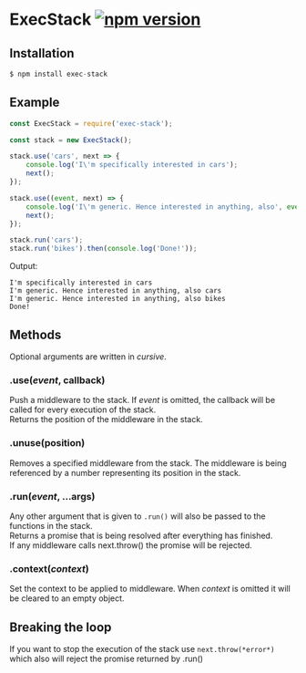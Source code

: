 # ExecStack [![npm version](https://badge.fury.io/js/exec-stack.svg)](https://badge.fury.io/js/exec-stack)


## <a name="installation"></a> Installation
```javascript
$ npm install exec-stack
```

## <a name="example"></a> Example
```javascript
const ExecStack = require('exec-stack');
```

```javascript
const stack = new ExecStack();

stack.use('cars', next => {
	console.log('I\'m specifically interested in cars');
	next();
});

stack.use((event, next) => {
	console.log('I\'m generic. Hence interested in anything, also', event);
	next();
});

stack.run('cars');
stack.run('bikes').then(console.log('Done!'));
```

Output:
```
I'm specifically interested in cars
I'm generic. Hence interested in anything, also cars
I'm generic. Hence interested in anything, also bikes
Done!
```

## <a name="methods"></a> Methods
Optional arguments are written in *cursive*.

### <a name="method-push"></a> .use(*event*, callback)
Push a middleware to the stack. If *event* is omitted, the callback will be called for every execution of the stack.  
Returns the position of the middleware in the stack.

### <a name="method-remove"></a> .unuse(position)
Removes a specified middleware from the stack.
The middleware is being referenced by a number representing its position in the stack.

### <a name="method-run"></a> .run(*event*, ...args)
Any other argument that is given to `.run()` will also be passed to the functions in the stack.  
Returns a promise that is being resolved after everything has finished.  
If any middleware calls next.throw() the promise will be rejected.

### <a name="method-context"></a> .context(*context*)
Set the context to be applied to middleware. When *context* is omitted it will be cleared to an empty object.

## Breaking the loop
If you want to stop the execution of the stack use ```next.throw(*error*)``` which also will reject the promise returned by .run()
